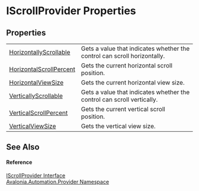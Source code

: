 # IScrollProvider Properties




## Properties
<table>
<tr>
<td><a href="P_Avalonia_Automation_Provider_IScrollProvider_HorizontallyScrollable">HorizontallyScrollable</a></td>
<td>Gets a value that indicates whether the control can scroll horizontally.</td>
</tr>
<tr>
<td><a href="P_Avalonia_Automation_Provider_IScrollProvider_HorizontalScrollPercent">HorizontalScrollPercent</a></td>
<td>Gets the current horizontal scroll position.</td>
</tr>
<tr>
<td><a href="P_Avalonia_Automation_Provider_IScrollProvider_HorizontalViewSize">HorizontalViewSize</a></td>
<td>Gets the current horizontal view size.</td>
</tr>
<tr>
<td><a href="P_Avalonia_Automation_Provider_IScrollProvider_VerticallyScrollable">VerticallyScrollable</a></td>
<td>Gets a value that indicates whether the control can scroll vertically.</td>
</tr>
<tr>
<td><a href="P_Avalonia_Automation_Provider_IScrollProvider_VerticalScrollPercent">VerticalScrollPercent</a></td>
<td>Gets the current vertical scroll position.</td>
</tr>
<tr>
<td><a href="P_Avalonia_Automation_Provider_IScrollProvider_VerticalViewSize">VerticalViewSize</a></td>
<td>Gets the vertical view size.</td>
</tr>
</table>

## See Also


#### Reference
<a href="T_Avalonia_Automation_Provider_IScrollProvider">IScrollProvider Interface</a>  
<a href="N_Avalonia_Automation_Provider">Avalonia.Automation.Provider Namespace</a>  

